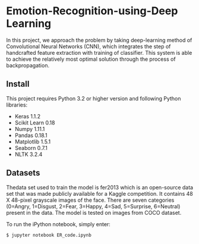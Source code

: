 # Emotion-Recognition-using-Deep Learning

In this project, we approach the problem by taking deep-learning method of Convolutional Neural Networks (CNN), which integrates the step of handcrafted feature extraction with training of classifier. This system is able to achieve the relatively most optimal solution through the process of backpropagation.

## Install

This project requires Python 3.2 or higher version and following Python libraries:
*	Keras 1.1.2
*	Scikit Learn 0.18
*	Numpy 1.11.1
*	Pandas 0.18.1
*	Matplotlib 1.5.1
*	Seaborn 0.7.1
*	NLTK 3.2.4

## Datasets
Thedata set used to train the model is fer2013 which is an open-source data set that was made publicly available for a Kaggle competition. It contains 48 X 48-pixel grayscale images of the face. There are seven categories (0=Angry, 1=Disgust, 2=Fear, 3=Happy, 4=Sad, 5=Surprise, 6=Neutral) present in the data. 
The model is tested on images from COCO dataset.

To run the iPython notebook, simply enter:
```
$ jupyter notebook ER_code.ipynb
```
